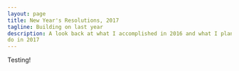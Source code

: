 ```yaml
---
layout: page
title: New Year's Resolutions, 2017
tagline: Building on last year
description: A look back at what I accomplished in 2016 and what I plan to
do in 2017
---
```


Testing!


